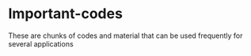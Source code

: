 # Important-codes
These are chunks of codes and material that can be used frequently for several applications
